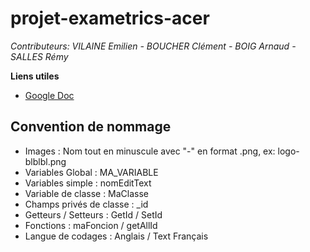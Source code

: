 # projet-exametrics-acer

_Contributeurs:_
_VILAINE Emilien_
_- BOUCHER Clément_
_- BOIG Arnaud_
_- SALLES Rémy_

**Liens utiles**

- [Google Doc](https://docs.google.com/document/d/1kJP19peR7ON1590L4QD77AjHcUk53T8L3r78Vx9-ezI/edit "Google Doc")


## Convention de nommage

- Images :  Nom tout en minuscule avec "-" en format .png, ex: logo-blblbl.png 
- Variables Global : MA_VARIABLE
- Variables simple : nomEditText
- Variable de classe : MaClasse
- Champs privés de classe : _id
- Getteurs / Setteurs : GetId / SetId
- Fonctions : maFoncion / getAllId
- Langue de codages : Anglais / Text Français
